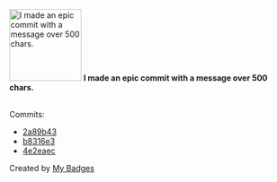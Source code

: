 <img src="https://my-badges.github.io/my-badges/epic-commit.png" alt="I made an epic commit with a message over 500 chars." title="I made an epic commit with a message over 500 chars." width="128">
<strong>I made an epic commit with a message over 500 chars.</strong>
<br><br>

Commits:

- <a href="https://github.com/ydb-platform/ydb-js-sdk/commit/2a89b43f9fea16de06379f0f2d026d74eed00535">2a89b43</a>
- <a href="https://github.com/ydb-platform/ydb-js-sdk/commit/b8316e344271b3a2f870adff6b8550243fc2922c">b8316e3</a>
- <a href="https://github.com/ydb-platform/ydb-python-sdk/commit/4e2eaec32e320b4b9a0e0402ce22dea43b22a2ae">4e2eaec</a>


Created by <a href="https://github.com/my-badges/my-badges">My Badges</a>